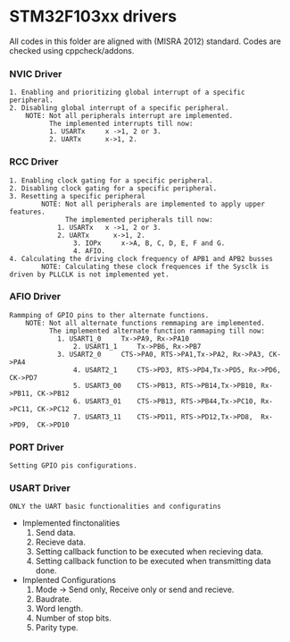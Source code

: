 # STM32F103xx drivers
  All codes in this folder are aligned with (MISRA 2012) standard. Codes are checked using cppcheck/addons.

### NVIC Driver
	1. Enabling and prioritizing global interrupt of a specific peripheral.
	2. Disabling global interrupt of a specific peripheral.
		NOTE: Not all peripherals interrupt are implemented.
		      The implemented interrupts till now:
		      1. USARTx 	x ->1, 2 or 3. 
		      2. UARTx		x->1, 2.

### RCC Driver
	1. Enabling clock gating for a specific peripheral.
  	2. Disabling clock gating for a specific peripheral.
  	3. Resetting a specific peripheral
      		NOTE: Not all peripherals are implemented to apply upper features.
	              The implemented peripherals till now:
		        1. USARTx 	x ->1, 2 or 3. 
		        2. UARTx	  x->1, 2.
            		3. IOPx     x->A, B, C, D, E, F and G.
            		4. AFIO.
  	4. Calculating the driving clock frequency of APB1 and APB2 busses
      		NOTE: Calculating these clock frequences if the Sysclk is driven by PLLCLK is not implemented yet.

### AFIO Driver
	Rammping of GPIO pins to ther alternate functions.
		NOTE: Not all alternate functions remmaping are implemented.
		      The implemented alternate function rammaping till now:
				1. USART1_0 	Tx->PA9, Rx->PA10
    				2. USART1_1 	Tx->PB6, Rx->PB7
   				3. USART2_0  	CTS->PA0, RTS->PA1,Tx->PA2, Rx->PA3, CK->PA4
    				4. USART2_1  	CTS->PD3, RTS->PD4,Tx->PD5, Rx->PD6, CK->PD7
    				5. USART3_00 	CTS->PB13, RTS->PB14,Tx->PB10, Rx->PB11, CK->PB12
    				6. USART3_01 	CTS->PB13, RTS->PB44,Tx->PC10, Rx->PC11, CK->PC12
    				7. USART3_11  	CTS->PD11, RTS->PD12,Tx->PD8,  Rx->PD9,  CK->PD10

### PORT Driver
	Setting GPIO pis configurations.

### USART Driver
	ONLY the UART basic functionalities and configuratins
- Implemented finctonalities
	1. Send data.
	2. Recieve data.
	3. Setting callback function to be executed when recieving data.
	4. Setting callback function to be executed when transmitting data done.
- Implented Configurations
	1. Mode -> Send only, Receive only or send and recieve.
	2. Baudrate.
	3. Word length.
	5. Number of stop bits.
	6. Parity type.
